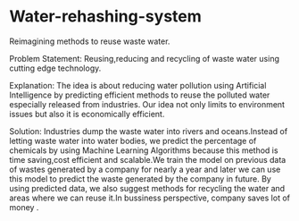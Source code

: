 # Water-rehashing-system

Reimagining methods to reuse waste water.

Problem Statement: Reusing,reducing and recycling of waste water using cutting edge technology.

Explanation: The idea is about reducing water pollution using Artificial Intelligence by predicting efficient methods to reuse the polluted water especially released from industries. Our idea not only limits to environment issues but also it is economically efficient.

Solution: Industries dump the waste water into rivers and oceans.Instead of letting waste water into water bodies, we predict the percentage of chemicals by using Machine Learning Algorithms because this method is time saving,cost efficient and scalable.We train the model on previous data of wastes generated by a company for nearly a year and later we can use this model to predict the waste generated by the company in future. By using predicted data, we also suggest methods for recycling the water and areas where we can reuse it.In bussiness perspective, company saves lot of money .
